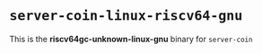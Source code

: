 # `server-coin-linux-riscv64-gnu`

This is the **riscv64gc-unknown-linux-gnu** binary for `server-coin`
